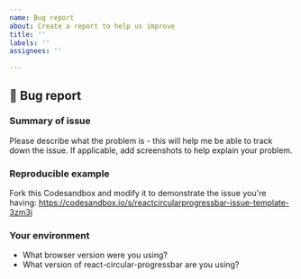 ```yaml
---
name: Bug report
about: Create a report to help us improve
title: ''
labels: ''
assignees: ''

---
```


## 🐛 Bug report

### Summary of issue

Please describe what the problem is - this will help me be able to track down the issue. If applicable, add screenshots to help explain your problem.

### Reproducible example

Fork this Codesandbox and modify it to demonstrate the issue you're having: https://codesandbox.io/s/reactcircularprogressbar-issue-template-3zm3j

### Your environment

* What browser version were you using?
* What version of react-circular-progressbar are you using?
